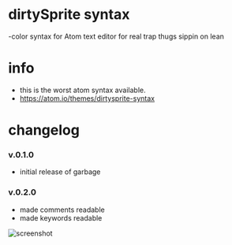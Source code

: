 # dirtySprite syntax
 -color syntax for Atom text editor for real trap thugs sippin on lean
 
# info
- this is the worst atom syntax available.
- https://atom.io/themes/dirtysprite-syntax

# changelog
### v.0.1.0
- initial release of garbage

### v.0.2.0
- made comments readable
- made keywords readable



![screenshot](https://cloud.githubusercontent.com/assets/955730/12408920/165bcf40-be1a-11e5-8de2-95016d39c0a2.png)
